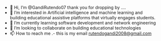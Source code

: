 - 👋 Hi, I’m @GandiRutendo07 thank you for dropping by ....
- 👀 I’m interested in Artificial intelligence and machine learning and building educational assistive platforms that virtually engages students.
- 🌱 I’m currently learning software development and network engineering 
- 💞️ I’m looking to collaborate on building educational technologies 
- 📫 How to reach me .- this is my email rutendogandi2008@gmail.com

<!---
GandiRutendo07/GandiRutendo07 is a ✨ special ✨ repository because its `README.md` (this file) appears on your GitHub profile.
You can click the Preview link to take a look at your changes.
--->
